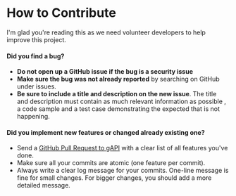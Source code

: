 
# How to Contribute

I'm glad you're reading this as we need volunteer developers to help improve this project.

#### Did you find a bug?

* **Do not open up a GitHub issue if the bug is a security issue**
* **Make sure the bug was not already reported** by searching on GitHub under issues.
* **Be sure to include a title and description on the new issue**. The title and description must contain as much relevant information as possible , a code sample and a test case demonstrating the expected that is not happening. 

#### Did you implement new features or changed already existing one?

* Send a [GitHub Pull Request to gAPI](https://github.com/Glintt/gAPI/compare) with a clear list of all features you've done.
* Make sure all your commits are atomic (one feature per commit).
* Always write a clear log message for your commits. One-line message is fine for small changes. For bigger changes, you should add a more detailed message.

